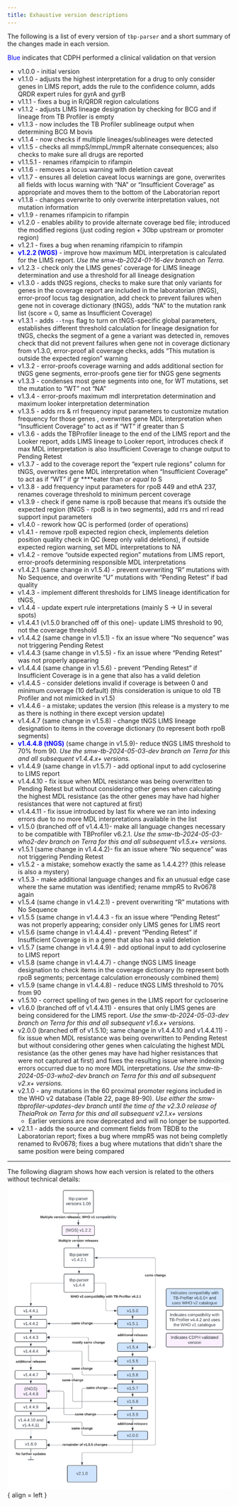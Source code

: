 ```yaml
---
title: Exhaustive version descriptions
---
```


The following is a list of every version of `tbp-parser` and a short summary of the changes made in each version.

<span style="color:blue">Blue</span> indicates that CDPH performed a clinical validation on that version

- v1.0.0 - initial version
- v1.1.0 - adjusts the highest interpretation for a drug to only consider genes in LIMS report, adds the rule to the confidence column, adds QRDR expert rules for gyrA and gyrB
- v1.1.1 - fixes a bug in R/QRDR region calculations
- v1.1.2 - adjusts LIMS lineage designation by checking for BCG and if lineage from TB Profiler is empty
- v1.1.3 - now includes the TB Profiler sublineage output when determining BCG M bovis
- v1.1.4 - now checks if multiple lineages/sublineages were detected
- v1.1.5 - checks all mmpS/mmpL/mmpR alternate consequences; also checks to make sure all drugs are reported
- v1.1.5.1 - renames rifampicin to rifampin
- v1.1.6 - removes a locus warning with deletion caveat
- v1.1.7 - ensures all deletion caveat locus warnings are gone, overwrites all fields with locus warning with “NA” or “Insufficient Coverage” as appropriate and moves them to the bottom of the Laboratorian report
- v1.1.8 - changes overwrite to only overwrite interpretation values, not mutation information
- v1.1.9 - renames rifampicin to rifampin
- v1.2.0 - enables ability to provide alternate coverage bed file; introduced the modified regions (just coding region + 30bp upstream or promoter region)
- v1.2.1 - fixes a bug when renaming rifampicin to rifampin
- <span style="color:blue">**v1.2.2 (WGS)**</span> - improve how maximum MDL interpretation is calculated for the LIMS report. *Use the smw-tb-2024-01-16-dev branch on Terra.*
- v1.2.3 - check only the LIMS genes’ coverage for LIMS lineage determination and use a threshold for all lineage designation
- v1.3.0 - adds tNGS regions, checks to make sure that only variants for genes in the coverage report are included in the laboratorian (tNGS), error-proof locus tag designation, add check to prevent failures when gene not in coverage dictionary (tNGS), adds “NA” to the mutation rank list (score = 0, same as Insufficient Coverage)
- v1.3.1 - adds `--tngs` flag to turn on tNGS-specific global parameters, establishes different threshold calculation for lineage designation for tNGS, checks the segment of a gene a variant was detected in, removes check that did not prevent failures when gene not in coverage dictionary from v1.3.0, error-proof all coverage checks, adds “This mutation is outside the expected region” warning
- v1.3.2 - error-proofs coverage warning and adds additional section for tNGS gene segments, error-proofs gene tier for tNGS gene segments
- v1.3.3 - condenses most gene segments into one, for WT mutations, set the mutation to “WT” not “NA”
- v1.3.4 - error-proofs maximum mdl interpretation determination and maximum looker interpretation determination
- v1.3.5 - adds rrs & rrl frequency input parameters to customize mutation frequency for those genes , overwrites gene MDL interpretation when “Insufficient Coverage” to act as if “WT” if greater than S
- v1.3.6 - adds the TBProfiler lineage to the end of the LIMS report and the Looker report, adds LIMS lineage to Looker report, introduces check if max MDL interpretation is also Insufficient Coverage to change output to Pending Retest
- v1.3.7 - add to the coverage report the “expert rule regions” column for tNGS, overwrites gene MDL interpretation when “Insufficient Coverage” to act as if “WT” if gr ****eater than *or equal to* S
- v1.3.8 - add frequency input parameters for rpoB 449 and ethA 237, renames coverage threshold to minimum percent coverage
- v1.3.9 - check if gene name is rpoB because that means it’s outside the expected region (tNGS - rpoB is in two segments), add rrs and rrl read support input parameters
- v1.4.0 - rework how QC is performed (order of operations)
- v1.4.1 - remove rpoB expected region check, implements deletion position quality check in QC (keep only valid deletions), if outside expected region warning, set MDL interpretations to NA
- v1.4.2 - remove “outside expected region” mutations from LIMS report, error-proofs determining responsible MDL interpretations
- v1.4.2.1 (same change in v1.5.4) - prevent overwriting “R” mutations with No Sequence, and overwrite “U” mutations with “Pending Retest” if bad quality
- v1.4.3 - implement different thresholds for LIMS lineage identification for tNGS,
- v1.4.4 - update expert rule interpretations (mainly S → U in several spots)
- v1.4.4.1 (v1.5.0 branched off of this one)- update LIMS threshold to 90, not the coverage threshold
- v1.4.4.2 (same change in v1.5.1) - fix an issue where “No sequence” was not triggering Pending Retest
- v1.4.4.3 (same change in v1.5.5) - fix an issue where “Pending Retest” was not properly appearing
- v1.4.4.4 (same change in v1.5.6) - prevent “Pending Retest” if Insufficient Coverage is in a gene that also has a valid deletion
- v1.4.4.5 - consider deletions invalid if coverage is between 0 and minimum coverage (10 default) (this consideration is unique to old TB Profiler and not mimicked in v1.5)
- v1.4.4.6 - a mistake; updates the version (this release is a mystery to me as there is nothing in there except version update)
- v1.4.4.7 (same change in v1.5.8) - change tNGS LIMS lineage designation to items in the coverage dictionary (to represent both rpoB segments)
- <span style="color:blue">**v1.4.4.8 (tNGS)**</span> (same change in v1.5.9)- reduce tNGS LIMS threshold to 70% from 90. *Use the smw-tb-2024-05-03-dev branch on Terra for this and all subsequent v1.4.4.x+ versions.*
- v1.4.4.9 (same change in v1.5.7) - add optional input to add cycloserine to LIMS report
- v1.4.4.10 - fix issue when MDL resistance was being overwritten to Pending Retest but without considering other genes when calculating the highest MDL resistance (as the other genes may have had higher resistances that were not captured at first)
- v1.4.4.11 - fix issue introduced by last fix where we ran into indexing errors due to no more MDL interpretations available in the list
- v1.5.0 (branched off of v1.4.4.1)- make all language changes necessary to be compatible with TBProfiler v6.2.1. *Use the smw-tb-2024-05-03-who2-dev branch on Terra for this and all subsequent v1.5.x+ versions.*
- v1.5.1  (same change in v1.4.4.2)- fix an issue where “No sequence” was not triggering Pending Retest
- v1.5.2 - a mistake; somehow exactly the same as 1.4.4.2?? (this release is also a mystery)
- v1.5.3 - make additional language changes and fix an unusual edge case where the same mutation was identified; rename mmpR5 to Rv0678 again
- v1.5.4 (same change in v1.4.2.1) - prevent overwriting “R” mutations with No Sequence
- v1.5.5 (same change in v1.4.4.3 - fix an issue where “Pending Retest” was not properly appearing; consider only LIMS genes for LIMS reort
- v1.5.6 (same change in v1.4.4.4) - prevent “Pending Retest” if Insufficient Coverage is in a gene that also has a valid deletion
- v1.5.7 (same change in v1.4.4.9) - add optional input to add cycloserine to LIMS report
- v1.5.8 (same change in v1.4.4.7) - change tNGS LIMS lineage designation to check items in the coverage dictionary (to represent both rpoB segments; percentage calculation erroneously combined them)
- v1.5.9 (same change in v1.4.4.8) - reduce tNGS LIMS threshold to 70% from 90
- v1.5.10 - correct spelling of two genes in the LIMS report for cycloserine
- v1.6.0 (branched off of v1.4.4.11) - ensures that only LIMS genes are being considered for the LIMS report. *Use the smw-tb-2024-05-03-dev branch on Terra for this and all subsequent v1.6.x+ versions.*
- v2.0.0 (branched off of v1.5.10; same change in v1.4.4.10 and v1.4.4.11) - fix issue when MDL resistance was being overwritten to Pending Retest but without considering other genes when calculating the highest MDL resistance (as the other genes may have had higher resistances that were not captured at first) and fixes the resulting issue where indexing errors occurred due to no more MDL interpretations. *Use the smw-tb-2024-05-03-who2-dev branch on Terra for this and all subsequent v2.x+ versions.*
- v2.1.0 - any mutations in the 60 proximal promoter regions included in the WHO v2 database (Table 22, page 89-90). *Use either the smw-tbprofiler-updates-dev branch until the time of the v2.3.0 release of TheiaProk on Terra for this and all subsequent v2.1.x+ versions*
    - Earlier versions are now deprecated and will no longer be supported.
- v2.1.1 - adds the source and comment fields from TBDB to the Laboratorian report; fixes a bug where mmpR5 was not being completly renamed to Rv0678; fixes a bug where mutations that didn't share the same position were being compared

---

The following diagram shows how each version is related to the others without technical details:
![This diagram shows how each version is related to the others without technical details.](../assets/tbp-parser_versioning.png){ align = left }
